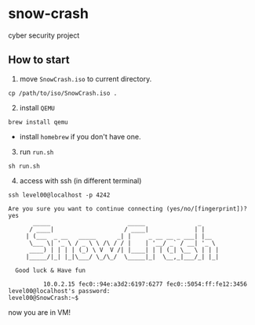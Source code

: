 # snow-crash
 cyber security project

## How to start
1. move `SnowCrash.iso` to current directory.
```
cp /path/to/iso/SnowCrash.iso .
```
2. install `QEMU`
```
brew install qemu
```
* install `homebrew` if you don't have one.
3. run `run.sh`
```
sh run.sh
```
4. access with ssh (in different terminal)
```
ssh level00@localhost -p 4242

Are you sure you want to continue connecting (yes/no/[fingerprint])?  yes
	   _____                      _____               _
	  / ____|                    / ____|             | |
	 | (___  _ __   _____      _| |     _ __ __ _ ___| |__
	  \___ \| '_ \ / _ \ \ /\ / / |    | '__/ _` / __| '_ \
	  ____) | | | | (_) \ V  V /| |____| | | (_| \__ \ | | |
	 |_____/|_| |_|\___/ \_/\_/  \_____|_|  \__,_|___/_| |_|

  Good luck & Have fun

          10.0.2.15 fec0::94e:a3d2:6197:6277 fec0::5054:ff:fe12:3456
level00@localhost's password:
level00@SnowCrash:~$
```
now you are in VM!